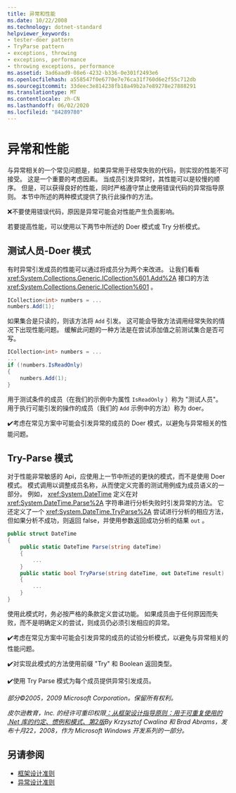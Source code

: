 ```yaml
---
title: 异常和性能
ms.date: 10/22/2008
ms.technology: dotnet-standard
helpviewer_keywords:
- tester-doer pattern
- TryParse pattern
- exceptions, throwing
- exceptions, performance
- throwing exceptions, performance
ms.assetid: 3ad6aad9-08e6-4232-b336-0e301f2493e6
ms.openlocfilehash: a558547f0e6770e7e76ca31f760d6e2f55c712db
ms.sourcegitcommit: 33deec3e814238fb18a49b2a7e89278e27888291
ms.translationtype: MT
ms.contentlocale: zh-CN
ms.lasthandoff: 06/02/2020
ms.locfileid: "84289780"
---
```

# <a name="exceptions-and-performance"></a>异常和性能
与异常相关的一个常见问题是，如果异常用于经常失败的代码，则实现的性能不可接受。 这是一个重要的考虑因素。 当成员引发异常时，其性能可以是较慢的顺序。 但是，可以获得良好的性能，同时严格遵守禁止使用错误代码的异常指导原则。 本节中所述的两种模式提供了执行此操作的方法。

 ❌不要使用错误代码，原因是异常可能会对性能产生负面影响。

 若要提高性能，可以使用以下两节中所述的 Doer 模式或 Try 分析模式。

## <a name="tester-doer-pattern"></a>测试人员-Doer 模式
 有时异常引发成员的性能可以通过将成员分为两个来改进。 让我们看看 <xref:System.Collections.Generic.ICollection%601.Add%2A> 接口的方法 <xref:System.Collections.Generic.ICollection%601> 。

```csharp
ICollection<int> numbers = ...
numbers.Add(1);
```

 如果集合是只读的，则该方法将 `Add` 引发。 这可能会导致方法调用经常失败的情况下出现性能问题。 缓解此问题的一种方法是在尝试添加值之前测试集合是否可写。

```csharp
ICollection<int> numbers = ...
...
if (!numbers.IsReadOnly)
{
    numbers.Add(1);
}
```

 用于测试条件的成员（在我们的示例中为属性 `IsReadOnly` ）称为 "测试人员"。 用于执行可能引发的操作的成员（我们的 `Add` 示例中的方法）称为 doer。

 ✔️考虑在常见方案中可能会引发异常的成员的 Doer 模式，以避免与异常相关的性能问题。

## <a name="try-parse-pattern"></a>Try-Parse 模式
 对于性能非常敏感的 Api，应使用上一节中所述的更快的模式，而不是使用 Doer 模式。 模式调用以调整成员名称，从而使定义完善的测试用例成为成员语义的一部分。 例如， <xref:System.DateTime> 定义在对 <xref:System.DateTime.Parse%2A> 字符串进行分析失败时引发异常的方法。 它还定义了一个 <xref:System.DateTime.TryParse%2A> 尝试进行分析的相应方法，但如果分析不成功，则返回 false，并使用参数返回成功分析的结果 `out` 。

```csharp
public struct DateTime
{
    public static DateTime Parse(string dateTime)
    {
        ...
    }
    public static bool TryParse(string dateTime, out DateTime result)
    {
        ...
    }
}
```

 使用此模式时，务必按严格的条款定义尝试功能。 如果成员由于任何原因而失败，而不是明确定义的尝试，则成员仍必须引发相应的异常。

 ✔️考虑在常见方案中可能会引发异常的成员的试验分析模式，以避免与异常相关的性能问题。

 ✔️对实现此模式的方法使用前缀 "Try" 和 Boolean 返回类型。

 ✔️使用 Try Parse 模式为每个成员提供异常引发成员。

 *部分©2005，2009 Microsoft Corporation。保留所有权利。*

 *皮尔逊教育，Inc. 的经许可重印权限[：从框架设计指导原则：用于可重复使用的 .Net 库的约定、惯例和模式、第2版](https://www.informit.com/store/framework-design-guidelines-conventions-idioms-and-9780321545619)By Krzysztof Cwalina 和 Brad Abrams，发布十月22，2008，作为 Microsoft Windows 开发系列的一部分。*

## <a name="see-also"></a>另请参阅

- [框架设计准则](index.md)
- [异常设计准则](exceptions.md)
